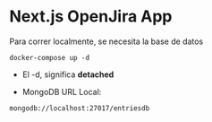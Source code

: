 
# Next.js OpenJira App
Para correr localmente, se necesita la base de datos
```
docker-compose up -d
```

* El -d, significa __detached__

* MongoDB URL Local:
```
mongodb://localhost:27017/entriesdb
```
